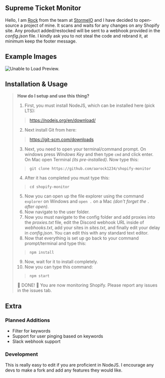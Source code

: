 ## Supreme Ticket Monitor
Hello, I am [Rock](https://www.twitter.com/rockkdev) from the team at [StormeIO](https://www.twitter.com/stormeio) and I have decided to open-source a project of mine. It scans and waits for any changes on any Shopify site. Any product added/restocked will be sent to a webhook provided in the *config.json* file. I kindly ask you to not steal the code and rebrand it, at minimum keep the footer message.

## Example Images

![Unable to Load Preview.](https://i.imgur.com/gYW0Sy3.png)


## Installation & Usage

> **How do I setup and use this thing?**
> 
> 1. First, you must install NodeJS, which can be installed here (pick LTS):
>> https://nodejs.org/en/download/
>
> 2. Next install Git from here:
>> https://git-scm.com/downloads
>
> 3. Next, you need to open your terminal/command prompt. On windows press *Windows Key* and then type `cmd` and click enter. On Mac open Terminal *(its pre-installed)*. Now type this:
>> `git clone https://github.com/aarock1234/shopify-monitor`
>
> 4. After it has completed you must type this:
>> `cd shopify-monitor`
>
> 5. Now you can open up the file explorer using the command `explorer` on Windows and `open .` on a Mac *(don't forget the `.` after open)*.
> 6. Now navigate to the user folder.
> 7. Now you must navigate to the config folder and add proxies into the *proxies.txt* file, edit the Discord webhook URL inside of *webhooks.txt*, add your sites in *sites.txt*, and finally edit your delay in *config.json*. You can edit this with any standard text editor.
> 8. Now that everything is set up go back to your command prompt/terminal and type this:
>> `npm install`
>
> 9. Now, wait for it to install completely.
> 10. Now you can type this command:
>> `npm start`
>
> 🎉 DONE! 🥳 You are now monitoring Shopify. Please report any issues in the issues tab.

## Extra

### Planned Additions
* Filter for keywords
* Support for user pinging based on keywords
* Slack webhook support

### Development

This is really easy to edit if you are proficient in NodeJS. I encourage any devs to make a fork and add any features they would like.